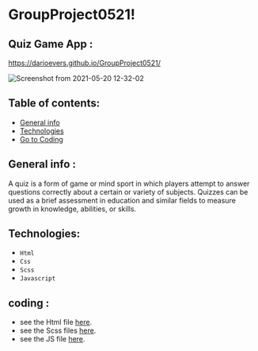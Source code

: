 
# GroupProject0521!

## Quiz Game App : 
https://darioevers.github.io/GroupProject0521/


![Screenshot from 2021-05-20 12-32-02](https://user-images.githubusercontent.com/75792175/118964212-8d666480-b967-11eb-823f-a249b10e3097.png)




## Table of contents:
* [General info](#general-info-about-Quiz-Game-App )
* [Technologies](#technologies)
* [ Go to Coding](#coding)



## General info :
A quiz is a form of game or mind sport in which players attempt to answer questions correctly about a certain or variety of subjects. Quizzes can be used as a brief assessment in education and similar fields to measure growth in knowledge, abilities, or skills.
  
## Technologies:

- `Html`
- `Css`
- `Scss`
- `Javascript`

## coding :
* see the Html file [here](https://github.com/darioevers/GroupProject0521/blob/main/src/index.html).
* see the Scss files [here](https://github.com/darioevers/GroupProject0521/tree/main/src/scss).
* see the JS file [here](https://github.com/darioevers/GroupProject0521/blob/main/src/scripts/index.js).
